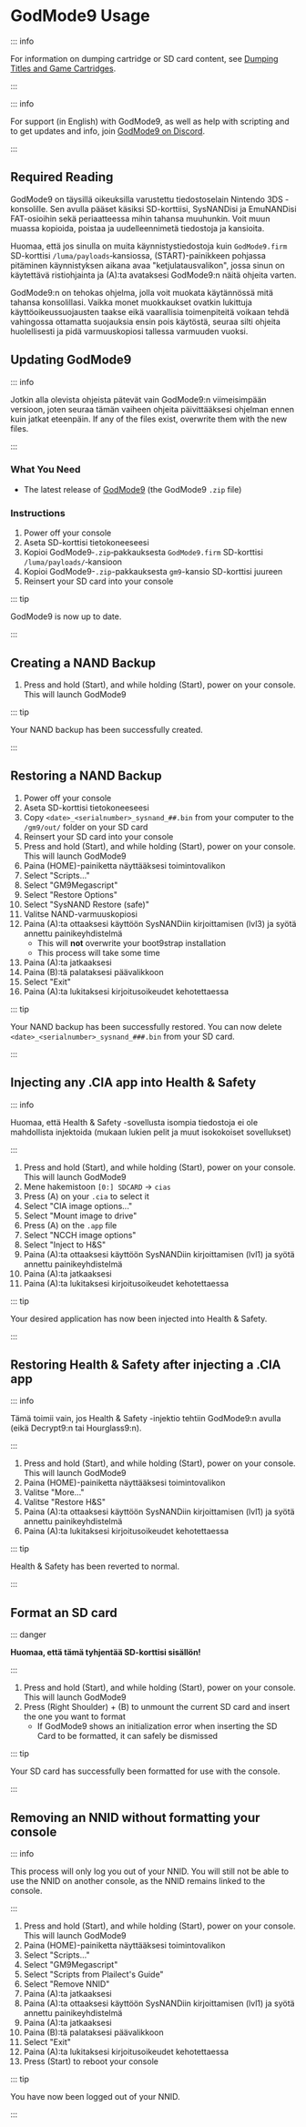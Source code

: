 # GodMode9 Usage

::: info

For information on dumping cartridge or SD card content, see [Dumping Titles and Game Cartridges](dumping-titles-and-game-cartridges).

:::

::: info

For support (in English) with GodMode9, as well as help with scripting and to get updates and info, join [GodMode9 on Discord](https://discord.gg/BRcbvtFxX4).

:::

## Required Reading

GodMode9 on täysillä oikeuksilla varustettu tiedostoselain Nintendo 3DS -konsolille. Sen avulla pääset käsiksi SD-korttiisi, SysNANDisi ja EmuNANDisi FAT-osioihin sekä periaatteessa mihin tahansa muuhunkin. Voit muun muassa kopioida, poistaa ja uudelleennimetä tiedostoja ja kansioita.

Huomaa, että jos sinulla on muita käynnistystiedostoja kuin `GodMode9.firm` SD-korttisi `/luma/payloads`‑kansiossa, (START)-painikkeen pohjassa pitäminen käynnistyksen aikana avaa "ketjulatausvalikon", jossa sinun on käytettävä ristiohjainta ja (A):ta avataksesi GodMode9:n näitä ohjeita varten.

GodMode9:n on tehokas ohjelma, jolla voit muokata käytännössä mitä tahansa konsolillasi. Vaikka monet muokkaukset ovatkin lukittuja käyttöoikeussuojausten taakse eikä vaarallisia toimenpiteitä voikaan tehdä vahingossa ottamatta suojauksia ensin pois käytöstä, seuraa silti ohjeita huolellisesti ja pidä varmuuskopiosi tallessa varmuuden vuoksi.

## Updating GodMode9

::: info

Jotkin alla olevista ohjeista pätevät vain GodMode9:n viimeisimpään versioon, joten seuraa tämän vaiheen ohjeita päivittääksesi ohjelman ennen kuin jatkat eteenpäin. If any of the files exist, overwrite them with the new files.

:::

### What You Need

- The latest release of [GodMode9](https://github.com/d0k3/GodMode9/releases/latest) (the GodMode9 `.zip` file)

### Instructions

1. Power off your console
2. Aseta SD-korttisi tietokoneeseesi
3. Kopioi GodMode9‑`.zip`‑pakkauksesta `GodMode9.firm` SD-korttisi `/luma/payloads/`‑kansioon
4. Kopioi GodMode9-`.zip`-pakkauksesta `gm9`-kansio SD-korttisi juureen
5. Reinsert your SD card into your console

::: tip

GodMode9 is now up to date.

:::

## Creating a NAND Backup

1. Press and hold (Start), and while holding (Start), power on your console. This will launch GodMode9

<!--@include: ./_include/nand-backup.md -->

::: tip

Your NAND backup has been successfully created.

:::

## Restoring a NAND Backup

1. Power off your console
2. Aseta SD-korttisi tietokoneeseesi
3. Copy `<date>_<serialnumber>_sysnand_##.bin` from your computer to the `/gm9/out/` folder on your SD card
4. Reinsert your SD card into your console
5. Press and hold (Start), and while holding (Start), power on your console. This will launch GodMode9
6. Paina (HOME)-painiketta näyttääksesi toimintovalikon
7. Select "Scripts..."
8. Select "GM9Megascript"
9. Select "Restore Options"
10. Select "SysNAND Restore (safe)"
11. Valitse NAND-varmuuskopiosi
12. Paina (A):ta ottaaksesi käyttöön SysNANDiin kirjoittamisen (lvl3) ja syötä annettu painikeyhdistelmä
    - This will **not** overwrite your boot9strap installation
    - This process will take some time
13. Paina (A):ta jatkaaksesi
14. Paina (B):tä palataksesi päävalikkoon
15. Select "Exit"
16. Paina (A):ta lukitaksesi kirjoitusoikeudet kehotettaessa

::: tip

Your NAND backup has been successfully restored. You can now delete `<date>_<serialnumber>_sysnand_###.bin` from your SD card.

:::

## Injecting any .CIA app into Health & Safety

::: info

Huomaa, että Health & Safety -sovellusta isompia tiedostoja ei ole mahdollista injektoida (mukaan lukien pelit ja muut isokokoiset sovellukset)

:::

1. Press and hold (Start), and while holding (Start), power on your console. This will launch GodMode9
2. Mene hakemistoon `[0:] SDCARD` → `cias`
3. Press (A) on your `.cia` to select it
4. Select "CIA image options..."
5. Select "Mount image to drive"
6. Press (A) on the `.app` file
7. Select "NCCH image options"
8. Select "Inject to H&S"
9. Paina (A):ta ottaaksesi käyttöön SysNANDiin kirjoittamisen (lvl1) ja syötä annettu painikeyhdistelmä
10. Paina (A):ta jatkaaksesi
11. Paina (A):ta lukitaksesi kirjoitusoikeudet kehotettaessa

::: tip

Your desired application has now been injected into Health & Safety.

:::

## Restoring Health & Safety after injecting a .CIA app

::: info

Tämä toimii vain, jos Health & Safety -injektio tehtiin GodMode9:n avulla (eikä Decrypt9:n tai Hourglass9:n).

:::

1. Press and hold (Start), and while holding (Start), power on your console. This will launch GodMode9
2. Paina (HOME)-painiketta näyttääksesi toimintovalikon
3. Valitse "More..."
4. Valitse "Restore H&S"
5. Paina (A):ta ottaaksesi käyttöön SysNANDiin kirjoittamisen (lvl1) ja syötä annettu painikeyhdistelmä
6. Paina (A):ta lukitaksesi kirjoitusoikeudet kehotettaessa

::: tip

Health & Safety has been reverted to normal.

:::

## Format an SD card

::: danger

**Huomaa, että tämä tyhjentää SD-korttisi sisällön!**

:::

1. Press and hold (Start), and while holding (Start), power on your console. This will launch GodMode9
2. Press (Right Shoulder) + (B) to unmount the current SD card and insert the one you want to format
    - If GodMode9 shows an initialization error when inserting the SD Card to be formatted, it can safely be dismissed

<!--@include: ./_include/format-sd-gm9.md -->

::: tip

Your SD card has successfully been formatted for use with the console.

:::

## Removing an NNID without formatting your console

::: info

This process will only log you out of your NNID. You will still not be able to use the NNID on another console, as the NNID remains linked to the console.

:::

1. Press and hold (Start), and while holding (Start), power on your console. This will launch GodMode9
2. Paina (HOME)-painiketta näyttääksesi toimintovalikon
3. Select "Scripts..."
4. Select "GM9Megascript"
5. Select "Scripts from Plailect's Guide"
6. Select "Remove NNID"
7. Paina (A):ta jatkaaksesi
8. Paina (A):ta ottaaksesi käyttöön SysNANDiin kirjoittamisen (lvl1) ja syötä annettu painikeyhdistelmä
9. Paina (A):ta jatkaaksesi
10. Paina (B):tä palataksesi päävalikkoon
11. Select "Exit"
12. Paina (A):ta lukitaksesi kirjoitusoikeudet kehotettaessa
13. Press (Start) to reboot your console

::: tip

You have now been logged out of your NNID.

:::
